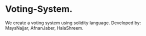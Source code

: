 # Voting-System.
We create a voting system using solidity language. Developed by: MaysNajjar, AfnanJaber, HalaShreem.
